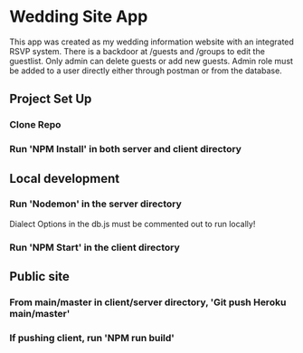 # Wedding Site App

This app was created as my wedding information website with an integrated RSVP system. There is a backdoor at /guests and /groups to edit the guestlist. Only admin can delete guests or add new guests. Admin role must be added to a user directly either through postman or from the database.

## Project Set Up

### Clone Repo

### Run 'NPM Install' in both server and client directory

## Local development

### Run 'Nodemon' in the server directory

Dialect Options in the db.js must be commented out to run locally!

### Run 'NPM Start' in the client directory

## Public site

### From main/master in client/server directory, 'Git push Heroku main/master'

### If pushing client, run 'NPM run build'
